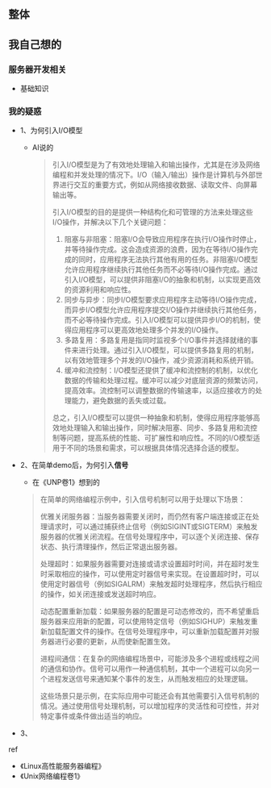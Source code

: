 ## 整体



## 我自己想的

### 服务器开发相关

+ 基础知识



### 我的疑惑

+ 1、为何引入I/O模型

  + AI说的

    > 引入I/O模型是为了有效地处理输入和输出操作，尤其是在涉及网络编程和并发处理的情况下。I/O（输入/输出）操作是计算机与外部世界进行交互的重要方式，例如从网络接收数据、读取文件、向屏幕输出等。
    >
    > 引入I/O模型的目的是提供一种结构化和可管理的方法来处理这些I/O操作，并解决以下几个关键问题：
    >
    > 1. 阻塞与非阻塞：阻塞I/O会导致应用程序在执行I/O操作时停止，并等待操作完成。这会造成资源的浪费，因为在等待I/O操作完成的同时，应用程序无法执行其他有用的任务。非阻塞I/O模型允许应用程序继续执行其他任务而不必等待I/O操作完成。通过引入I/O模型，可以提供非阻塞I/O的抽象和机制，以实现更高效的资源利用和响应性。
    > 2. 同步与异步：同步I/O模型要求应用程序主动等待I/O操作完成，而异步I/O模型允许应用程序提交I/O操作并继续执行其他任务，而不必等待操作完成。引入I/O模型可以提供异步I/O的机制，使得应用程序可以更高效地处理多个并发的I/O操作。
    > 3. 多路复用：多路复用是指同时监视多个I/O事件并选择就绪的事件来进行处理。通过引入I/O模型，可以提供多路复用的机制，以有效地管理多个并发的I/O操作，减少资源消耗和系统开销。
    > 4. 缓冲和流控制：I/O模型还提供了缓冲和流控制的机制，以优化数据的传输和处理过程。缓冲可以减少对底层资源的频繁访问，提高效率。流控制可以调整数据的传输速率，以适应接收方的处理能力，避免数据的丢失或过载。
    >
    > 总之，引入I/O模型可以提供一种抽象和机制，使得应用程序能够高效地处理输入和输出操作，同时解决阻塞、同步、多路复用和流控制等问题，提高系统的性能、可扩展性和响应性。不同的I/O模型适用于不同的场景和需求，可以根据具体情况选择合适的模型。

+ 2、在简单demo后，为何引入**信号**

  + 在《UNP卷1》想到的

  >在简单的网络编程示例中，引入信号机制可以用于处理以下场景：
  >
  >优雅关闭服务器：当服务器需要关闭时，而仍然有客户端连接或正在处理请求时，可以通过捕获终止信号（例如SIGINT或SIGTERM）来触发服务器的优雅关闭流程。在信号处理程序中，可以逐个关闭连接、保存状态、执行清理操作，然后正常退出服务器。
  >
  >处理超时：如果服务器需要对连接或请求设置超时时间，并在超时发生时采取相应的操作，可以使用定时器信号来实现。在设置超时时，可以使用定时器信号（例如SIGALRM）来触发超时处理程序，然后执行相应的操作，如关闭连接或发送超时响应。
  >
  >动态配置重新加载：如果服务器的配置是可动态修改的，而不希望重启服务器来应用新的配置，可以使用特定信号（例如SIGHUP）来触发重新加载配置文件的操作。在信号处理程序中，可以重新加载配置并对服务器进行必要的更新，从而使新配置生效。
  >
  >进程间通信：在复杂的网络编程场景中，可能涉及多个进程或线程之间的通信和协作。信号可以用作一种通信机制，其中一个进程可以向另一个进程发送信号来通知某个事件的发生，从而触发相应的处理逻辑。
  >
  >这些场景只是示例，在实际应用中可能还会有其他需要引入信号机制的情况。通过使用信号处理机制，可以增加程序的灵活性和可控性，并对特定事件或条件做出适当的响应。

+ 3、





ref

+ 《Linux高性能服务器编程》
+ 《Unix网络编程卷1》
